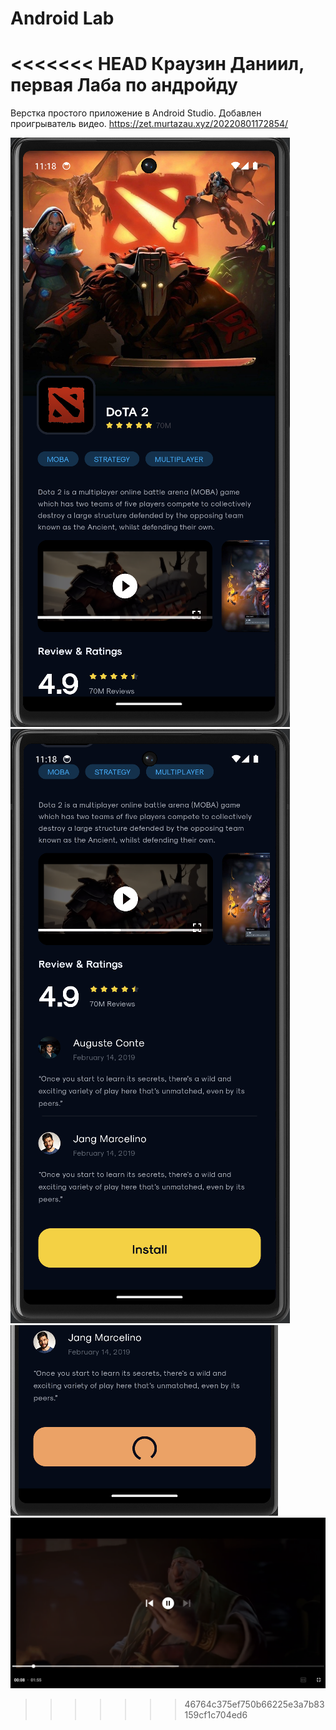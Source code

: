 # Android Lab
<<<<<<< HEAD
Краузин Даниил, первая Лаба по андройду
=======
Верстка простого приложение в Android Studio. Добавлен проигрыватель видео.
https://zet.murtazau.xyz/20220801172854/

![Image alt](https://github.com/KrauzinDaniil/androidLab/raw/main/git_images/MainScreen.png)
![Image alt](https://github.com/KrauzinDaniil/androidLab/raw/main/git_images/MainScreenTwo.png)
![Image alt](https://github.com/KrauzinDaniil/androidLab/raw/main/git_images/ButtonLoading.png)
![Image alt](https://github.com/KrauzinDaniil/androidLab/raw/main/git_images/Video.png)
>>>>>>> 46764c375ef750b66225e3a7b83159cf1c704ed6
